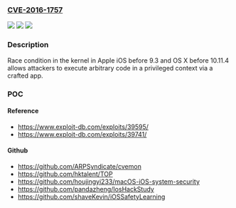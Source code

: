 ### [CVE-2016-1757](https://cve.mitre.org/cgi-bin/cvename.cgi?name=CVE-2016-1757)
![](https://img.shields.io/static/v1?label=Product&message=n%2Fa&color=blue)
![](https://img.shields.io/static/v1?label=Version&message=n%2Fa&color=blue)
![](https://img.shields.io/static/v1?label=Vulnerability&message=n%2Fa&color=brighgreen)

### Description

Race condition in the kernel in Apple iOS before 9.3 and OS X before 10.11.4 allows attackers to execute arbitrary code in a privileged context via a crafted app.

### POC

#### Reference
- https://www.exploit-db.com/exploits/39595/
- https://www.exploit-db.com/exploits/39741/

#### Github
- https://github.com/ARPSyndicate/cvemon
- https://github.com/hktalent/TOP
- https://github.com/houjingyi233/macOS-iOS-system-security
- https://github.com/pandazheng/IosHackStudy
- https://github.com/shaveKevin/iOSSafetyLearning

